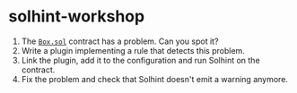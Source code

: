 # solhint-workshop

1. The [`Box.sol`](Box.sol) contract has a problem. Can you spot it?
2. Write a plugin implementing a rule that detects this problem.
3. Link the plugin, add it to the configuration and run Solhint on the contract.
4. Fix the problem and check that Solhint doesn't emit a warning anymore.
